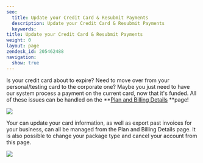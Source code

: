 ```yaml
---
seo:
  title: Update your Credit Card & Resubmit Payments
  description: Update your Credit Card & Resubmit Payments
  keywords:
title: Update your Credit Card & Resubmit Payments
weight: 0
layout: page
zendesk_id: 205462488
navigation:
  show: true
---
```


Is your credit card about to expire? Need to move over from your personal/testing card to the corporate one? Maybe you just need to have our system process a payment on the current card, now that it's funded. All of these issues can be handled on the  **[Plan and Billing Details](https://app.sendgrid.com/settings/billing) **page!

![]({{root_url}}/images/billing.gif)

 

Your can update your card information, as well as export past invoices for your business, can all be managed from the Plan and Billing Details page. It is also possible to change your package type and cancel your account from this page.

 

![]({{root_url}}/images/pricing_grid.png)

 
